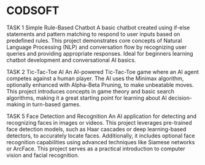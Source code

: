 # CODSOFT
TASK 1
Simple Rule-Based Chatbot
A basic chatbot created using if-else statements and pattern matching to respond to user inputs based on predefined rules. This project demonstrates core concepts of Natural Language Processing (NLP) and conversation flow by recognizing user queries and providing appropriate responses. Ideal for beginners learning chatbot development and conversational AI basics.

TASK 2
Tic-Tac-Toe AI
An AI-powered Tic-Tac-Toe game where an AI agent competes against a human player. The AI uses the Minimax algorithm, optionally enhanced with Alpha-Beta Pruning, to make unbeatable moves. This project introduces concepts in game theory and basic search algorithms, making it a great starting point for learning about AI decision-making in turn-based games.

TASK 5
Face Detection and Recognition
An AI application for detecting and recognizing faces in images or videos. This project leverages pre-trained face detection models, such as Haar cascades or deep learning-based detectors, to accurately locate faces. Additionally, it includes optional face recognition capabilities using advanced techniques like Siamese networks or ArcFace. This project serves as a practical introduction to computer vision and facial recognition.

